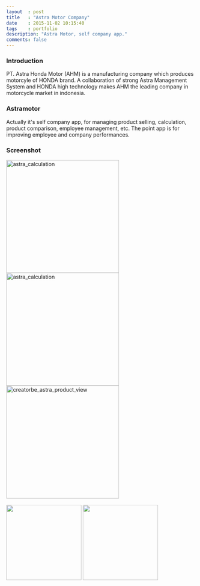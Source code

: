 ```yaml
---
layout	: post
title	: "Astra Motor Company"
date   	: 2015-11-02 10:15:40
tags	: portfolio
description: "Astra Motor, self company app."
comments: false
---
```


### Introduction

PT. Astra Honda Motor (AHM) is a manufacturing company which produces motorcyle of HONDA brand. A collaboration of strong Astra Management System and HONDA high technology makes AHM the leading company in motorcycle market in indonesia.


### Astramotor

Actually it's self company app, for managing product selling, calculation, product comparison, employee management, etc. The point app is for improving employee and company performances.


### Screenshot

<img src="https://farm8.staticflickr.com/7427/16423778931_9cd28c674c_o_d.png" alt="astra_calculation" style="width:2OOpx; height:300px"> <img src="http://lh3.googleusercontent.com/F39ZUr4hWsBn7fn-WKHEa8zcyHzLKNrmw1PhJ25wx2-a4h3bx686P93TeDxQUGlhrqM=h900-rw" alt="astra_calculation" style="width:2OOpx; height:300px"> <img src="https://lh3.googleusercontent.com/sd7Jjq9C9Z1Ar9RyHq1ecdddRBnume9lXUOez4qBSgX3uD7h9fh4Enlk9QCOHEVNn9Ho=h900-rw" alt="creatorbe_astra_product_view" style="width:2OOpx; height:300px">
<br/>
<br/>
<img src="https://lh3.googleusercontent.com/UBvuy9KyvhSkt9RUoonTUbP4WOnAfPGfjd1PfvboQWZuRoglPJUzyNCKohN5wNP-Aq1v=h900-rw" style="width:3OOpx;height:200px"> <img src="https://lh3.googleusercontent.com/bwKVGGNzhQLHn_ON3RNtzgn81K3Tha3mEIED-riwOM70jHAf3HoDCVcolVZML9yuMBA=h900-rw" style="width:3OOpx;height:200px">